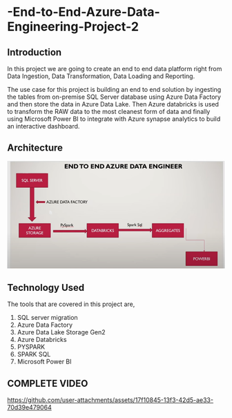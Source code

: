 # -End-to-End-Azure-Data-Engineering-Project-2


## Introduction
In this project we are going to create an end to end data platform right from Data Ingestion, Data Transformation, Data Loading and Reporting. 

The use case for this project is building an end to end solution by ingesting the tables from on-premise SQL Server database using Azure Data Factory and then store the data in Azure Data Lake. Then Azure databricks is used to transform the RAW data to the most cleanest form of data and  finally using Microsoft Power BI to integrate with Azure synapse analytics to build an interactive dashboard. 

## Architecture
![Architecture](Architecture.png)

## Technology Used
The tools that are covered in this project are,

1. SQL server migration 
2. Azure Data Factory
3. Azure Data Lake Storage Gen2
4. Azure Databricks
5. PYSPARK
6. SPARK SQL
7. Microsoft Power BI

## COMPLETE VIDEO 
https://github.com/user-attachments/assets/17f10845-13f3-42d5-ae33-70d39e479064


